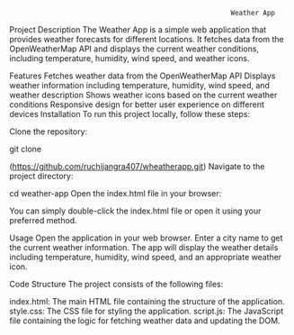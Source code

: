                                                            Weather App
Project Description
The Weather App is a simple web application that provides weather forecasts for different locations. It fetches data from the OpenWeatherMap API and displays the current weather conditions, including temperature, humidity, wind speed, and weather icons.

Features
Fetches weather data from the OpenWeatherMap API
Displays weather information including temperature, humidity, wind speed, and weather description
Shows weather icons based on the current weather conditions
Responsive design for better user experience on different devices
Installation
To run this project locally, follow these steps:

Clone the repository:

git clone 
 
 
 (https://github.com/ruchijangra407/wheatherapp.git)
Navigate to the project directory:

cd weather-app
Open the index.html file in your browser:

You can simply double-click the index.html file or open it using your preferred method.

Usage
Open the application in your web browser.
Enter a city name to get the current weather information.
The app will display the weather details including temperature, humidity, wind speed, and an appropriate weather icon.

Code Structure
The project consists of the following files:

index.html: The main HTML file containing the structure of the application.
style.css: The CSS file for styling the application.
script.js: The JavaScript file containing the logic for fetching weather data and updating the DOM.